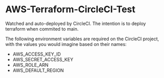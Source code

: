 # AWS-Terraform-CircleCI-Test

Watched and auto-deployed by CircleCI. The intention is to deploy terraform when commited to main.

The following environment variables are required on the CircleCI project, with the values you would imagine based on their names: 
- AWS_ACCESS_KEY_ID
- AWS_SECRET_ACCESS_KEY
- AWS_ROLE_ARN
- AWS_DEFAULT_REGION
